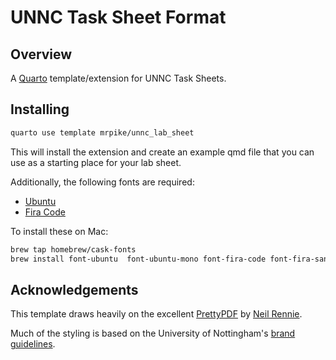 # UNNC Task Sheet Format

## Overview

A [Quarto](https://quarto.org) template/extension for UNNC Task Sheets.

## Installing

```bash
quarto use template mrpike/unnc_lab_sheet
```

This will install the extension and create an example qmd file that you can use as a starting place for your lab sheet.

Additionally, the following fonts are required:

+ [Ubuntu](https://fonts.google.com/specimen/Ubuntu)
+ [Fira Code](https://fonts.google.com/specimen/Fira+Code)

To install these on Mac:

```bash
brew tap homebrew/cask-fonts 
brew install font-ubuntu  font-ubuntu-mono font-fira-code font-fira-sans font-fira-mono
```

## Acknowledgements

This template draws heavily on the excellent [PrettyPDF](https://github.com/nrennie/PrettyPDF) by [Neil Rennie](https://github.com/nrennie).

Much of the styling is based on the University of Nottingham's [brand guidelines](https://www.nottingham.ac.uk/brand/).
